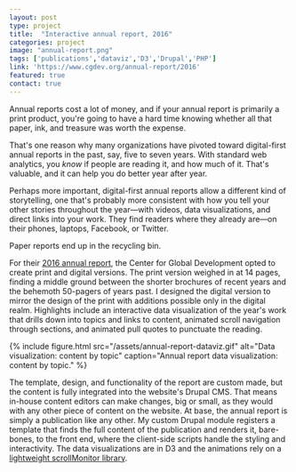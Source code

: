 ```yaml
---
layout: post
type: project
title:  "Interactive annual report, 2016"
categories: project
image: "annual-report.png"
tags: ['publications','dataviz','D3','Drupal','PHP']
link: 'https://www.cgdev.org/annual-report/2016'
featured: true
contact: true
---
```


Annual reports cost a lot of money, and if your annual report is primarily a print product, you're going to have a hard time knowing whether all that paper, ink, and treasure was worth the expense.

That's one reason why many organizations have pivoted toward digital-first annual reports in the past, say, five to seven years. With standard web analytics, you *know* if people are reading it, and how much of it. That's valuable, and it can help you do better year after year.

Perhaps more important, digital-first annual reports allow a different kind of storytelling, one that's probably more consistent with how you tell your other stories throughout the year—with videos, data visualizations, and direct links into your work. They find readers where they already are—on their phones, laptops, Facebook, or Twitter.

<span class="tweet-this">
Paper reports end up in the recycling bin.
</span>

For their [2016 annual report](https://www.cgdev.org/annual-report/2016), the Center for Global Development opted to create print and digital versions. The print version weighed in at 14 pages, finding a middle ground between the shorter brochures of recent years and the behemoth 50-pagers of years past. I designed the digital version to mirror the design of the print with additions possible only in the digital realm. Highlights include an interactive data visualization of the year's work that drills down into topics and links to content, animated scroll navigation through sections, and animated pull quotes to punctuate the reading.

{% include figure.html src="/assets/annual-report-dataviz.gif" alt="Data visualization: content by topic"  caption="Annual report data visualization: content by topic." %}

The template, design, and functionality of the report are custom made, but the content is fully integrated into the website's Drupal CMS. That means in-house content editors can make changes, big or small, as they would with any other piece of content on the website. At base, the annual report is simply a publication like any other. My custom Drupal module registers a template that finds the full content of the publication and renders it, bare-bones, to the front end, where the client-side scripts handle the styling and interactivity. The data visualizations are in D3 and the animations rely on a [lightweight scrollMonitor library](https://github.com/stutrek/scrollMonitor).
